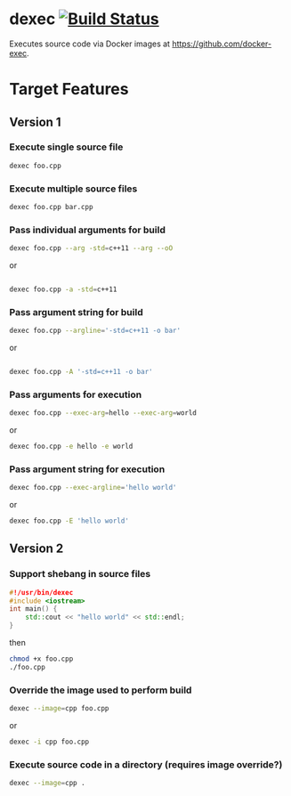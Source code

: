 # dexec [![Build Status](https://travis-ci.org/docker-exec/dexec.svg?branch=master)](https://travis-ci.org/docker-exec/dexec)

Executes source code via Docker images at https://github.com/docker-exec.

# Target Features

## Version 1

### Execute single source file

```sh
dexec foo.cpp
```

### Execute multiple source files

```sh
dexec foo.cpp bar.cpp
```

### Pass individual arguments for build

```sh
dexec foo.cpp --arg -std=c++11 --arg --oO
```

or

```sh

dexec foo.cpp -a -std=c++11
```

### Pass argument string for build

```sh
dexec foo.cpp --argline='-std=c++11 -o bar'
```

or

```sh

dexec foo.cpp -A '-std=c++11 -o bar'
```

### Pass arguments for execution

```sh
dexec foo.cpp --exec-arg=hello --exec-arg=world
```

or

```sh
dexec foo.cpp -e hello -e world
```

### Pass argument string for execution

```sh
dexec foo.cpp --exec-argline='hello world'
```

or

```sh
dexec foo.cpp -E 'hello world'
```

## Version 2

### Support shebang in source files

```c++
#!/usr/bin/dexec
#include <iostream>
int main() {
    std::cout << "hello world" << std::endl;
}
```

then

```sh
chmod +x foo.cpp
./foo.cpp
```

### Override the image used to perform build

```sh
dexec --image=cpp foo.cpp
```

or

```sh
dexec -i cpp foo.cpp
```

### Execute source code in a directory (requires image override?)

```sh
dexec --image=cpp .
```
